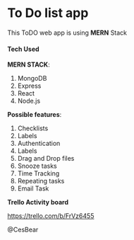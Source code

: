 # To Do list app

This ToDO web app is using **MERN** Stack



#### Tech Used

**MERN STACK**:

1. MongoDB
2. Express
3. React
4. Node.js


**Possible features**:
1. Checklists
2. Labels
3. Authentication
4. Labels
5. Drag and Drop files
6. Snooze tasks
7. Time Tracking
8. Repeating tasks
9. Email Task



**Trello Activity board**

https://trello.com/b/FrVz6455


@CesBear


